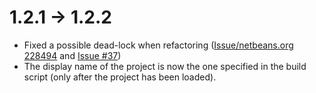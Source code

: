 # 1.2.1 -> 1.2.2

- Fixed a possible dead-lock when refactoring ([Issue/netbeans.org 228494](https://netbeans.org/bugzilla/show_bug.cgi?id=228494) and [Issue #37](https://github.com/kelemen/netbeans-gradle-project/issues/37))
- The display name of the project is now the one specified in the build script (only after the project has been loaded).
